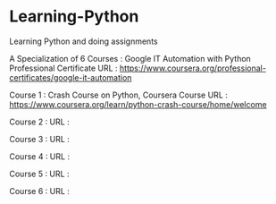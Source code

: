 # Learning-Python
 Learning Python and doing assignments 

 A Specialization of 6 Courses : Google IT Automation with Python Professional Certificate
 URL : https://www.coursera.org/professional-certificates/google-it-automation



Course 1 : Crash Course on Python, Coursera 
Course URL : https://www.coursera.org/learn/python-crash-course/home/welcome

Course 2 : 
URL : 

Course 3 : 
URL : 

Course 4 : 
URL : 

Course 5 : 
URL : 

Course 6 :
URL : 
